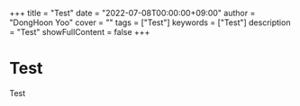 +++
title = "Test"
date = "2022-07-08T00:00:00+09:00"
author = "DongHoon Yoo"
cover = ""
tags = ["Test"]
keywords = ["Test"]
description = "Test"
showFullContent = false
+++

# Test
Test